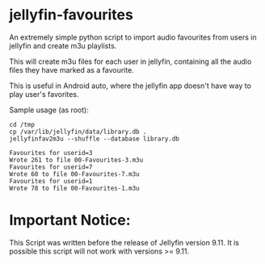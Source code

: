 # jellyfin-favourites

An extremely simple python script to import audio favourites from users in jellyfin and create m3u playlists.

This will create m3u files for each user in jellyfin, containing all the audio files they have marked as a favourite.

This is useful in Android auto, where the jellyfin app doesn't have way to play user's favorites.

Sample usage (as root):

    cd /tmp
    cp /var/lib/jellyfin/data/library.db .
    jellyfinfav2m3u --shuffle --database library.db
    
    Favourites for userid=3
    Wrote 261 to file 00-Favourites-3.m3u
    Favourites for userid=7
    Wrote 60 to file 00-Favourites-7.m3u
    Favourites for userid=1
    Wrote 78 to file 00-Favourites-1.m3u

# Important Notice:
This Script was written before the release of Jellyfin version 9.11.
It is possible this script will not work with versions >= 9.11.

